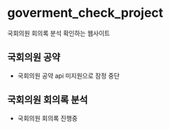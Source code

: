 # goverment_check_project
국회의원 회의록 분석 확인하는 웹사이트

## 국회의원 공약 
- 국회의원 공약 api 미지원으로 잠정 중단

## 국회의원 회의록 분석
- 국회의원 회의록 진행중
